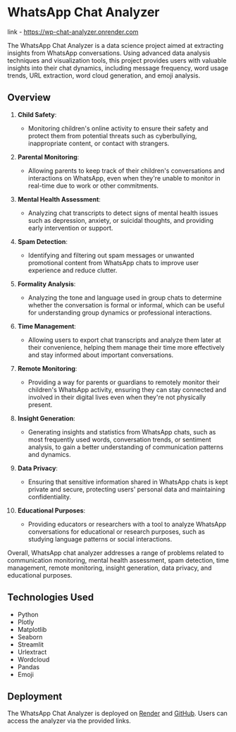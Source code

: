 # WhatsApp Chat Analyzer
link - https://wp-chat-analyzer.onrender.com

The WhatsApp Chat Analyzer is a data science project aimed at extracting insights from WhatsApp conversations. Using advanced data analysis techniques and visualization tools, this project provides users with valuable insights into their chat dynamics, including message frequency, word usage trends, URL extraction, word cloud generation, and emoji analysis.
## Overview
1. **Child Safety**: 
   - Monitoring children's online activity to ensure their safety and protect them from potential threats such as cyberbullying, inappropriate content, or contact with strangers.

2. **Parental Monitoring**: 
   - Allowing parents to keep track of their children's conversations and interactions on WhatsApp, even when they're unable to monitor in real-time due to work or other commitments.

3. **Mental Health Assessment**:
   - Analyzing chat transcripts to detect signs of mental health issues such as depression, anxiety, or suicidal thoughts, and providing early intervention or support.

4. **Spam Detection**:
   - Identifying and filtering out spam messages or unwanted promotional content from WhatsApp chats to improve user experience and reduce clutter.

5. **Formality Analysis**:
   - Analyzing the tone and language used in group chats to determine whether the conversation is formal or informal, which can be useful for understanding group dynamics or professional interactions.

6. **Time Management**:
   - Allowing users to export chat transcripts and analyze them later at their convenience, helping them manage their time more effectively and stay informed about important conversations.

7. **Remote Monitoring**:
   - Providing a way for parents or guardians to remotely monitor their children's WhatsApp activity, ensuring they can stay connected and involved in their digital lives even when they're not physically present.

8. **Insight Generation**:
   - Generating insights and statistics from WhatsApp chats, such as most frequently used words, conversation trends, or sentiment analysis, to gain a better understanding of communication patterns and dynamics.

9. **Data Privacy**:
   - Ensuring that sensitive information shared in WhatsApp chats is kept private and secure, protecting users' personal data and maintaining confidentiality.

10. **Educational Purposes**:
    - Providing educators or researchers with a tool to analyze WhatsApp conversations for educational or research purposes, such as studying language patterns or social interactions.

Overall, WhatsApp chat analyzer addresses a range of problems related to communication monitoring, mental health assessment, spam detection, time management, remote monitoring, insight generation, data privacy, and educational purposes.

## Technologies Used

- Python 
- Plotly
- Matplotlib
- Seaborn
- Streamlit
- Urlextract
- Wordcloud
- Pandas
- Emoji

## Deployment

The WhatsApp Chat Analyzer is deployed on [Render](https://render.com/) and [GitHub](https://github.com/). Users can access the analyzer via the provided links.


